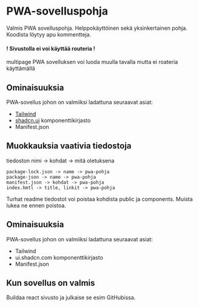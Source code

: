 # PWA-sovelluspohja

Valmis PWA sovelluspohja. Helppokäyttöinen sekä yksinkertainen pohja. Koodista löytyy apu kommentteja.

#### ! Sivustolla ei voi käyttää routeria !

multipage PWA sovelluksen voi luoda muulla tavalla mutta ei roateria käyttämällä

## Ominaisuuksia

PWA-sovellus johon on valmiiksi ladattuna seuraavat asiat:

- [Tailwind](https://tailwindcss.com/docs/installation)
- [shadcn.ui](https://ui.shadcn.com/docs) komponenttikirjasto
- Manifest.json

## Muokkauksia vaativia tiedostoja

tiedoston nimi -> kohdat -> mitä oletuksena

    package-lock.json -> name -> pwa-pohja
    package-json -> name -> pwa-pohja
    manifest.json -> kohdat -> pwa-pohja
    index.hmtl -> title, linkit -> pwa-pohja

Turhat readme tiedostot voi poistaa kohdista public ja components. Muista lukea ne ennen poistoa.

## Ominaisuuksia

PWA-sovellus johon on valmiiksi ladattuna seuraavat asiat:

- Tailwind
- ui.shadcn.com komponenttikirjasto
- Manifest.json

## Kun sovellus on valmis

Buildaa react sivusto ja julkaise se esim GitHubissa.
